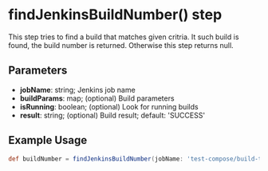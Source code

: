 # findJenkinsBuildNumber() step

This step tries to find a build that matches given critria. It such build is found, the build number is returned. Otherwise this step returns null.

## Parameters

* **jobName**: string; Jenkins job name
* **buildParams**: map; (optional) Build parameters
* **isRunning**: boolean; (optional) Look for running builds
* **result**: string; (optional) Build result; default: 'SUCCESS'

## Example Usage

```groovy
def buildNumber = findJenkinsBuildNumber(jobName: 'test-compose/build-test-compose', buildParams: ['TASK_ID': '123456'])
```
